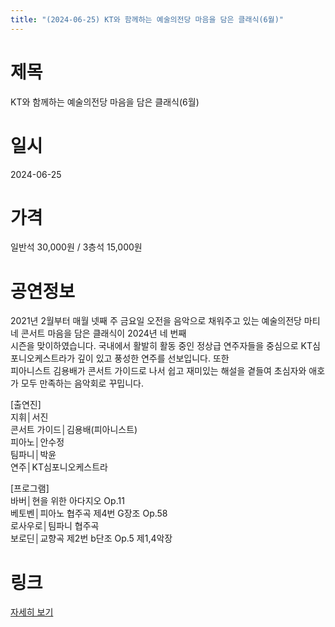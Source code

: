 ```yaml
---
title: "(2024-06-25) KT와 함께하는 예술의전당 마음을 담은 클래식(6월)"
---
```


# 제목
KT와 함께하는 예술의전당 마음을 담은 클래식(6월)

# 일시
2024-06-25

# 가격
일반석 30,000원 / 3층석 15,000원

# 공연정보
2021년 2월부터 매월 넷째 주 금요일 오전을 음악으로 채워주고 있는 예술의전당 마티네 콘서트 마음을 담은 클래식이 2024년 네 번째  
시즌을 맞이하였습니다. 국내에서 활발히 활동 중인 정상급 연주자들을 중심으로 KT심포니오케스트라가 깊이 있고 풍성한 연주를 선보입니다. 또한  
피아니스트 김용배가 콘서트 가이드로 나서 쉽고 재미있는 해설을 곁들여 초심자와 애호가 모두 만족하는 음악회로 꾸밉니다.    
    
[출연진]    
지휘│서진    
콘서트 가이드│김용배(피아니스트)    
피아노│안수정    
팀파니│박윤    
연주│KT심포니오케스트라    
    
[프로그램]    
바버│현을 위한 아다지오 Op.11    
베토벤│피아노 협주곡 제4번 G장조 Op.58    
로사우로│팀파니 협주곡    
보로딘│교향곡 제2번 b단조 Op.5 제1,4악장  
  


# 링크
[자세히 보기](https://www.sac.or.kr/site/main/show/show_view?SN=60206 "https://www.sac.or.kr/site/main/show/show_view?SN=60206")
